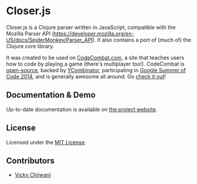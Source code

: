 Closer.js
=========

Closer.js is a Clojure parser written in JavaScript, compatible with the Mozilla Parser API
(https://developer.mozilla.org/en-US/docs/SpiderMonkey/Parser_API). It also contains a port of (much of) the Clojure core library.

It was created to be used on [CodeCombat.com](http://codecombat.com), a site that teaches users how to code by playing a game (there's multiplayer too!). CodeCombat is [open-source](https://github.com/codecombat/codecombat), backed by [YCombinator](http://blog.codecombat.com/codecombat-in-y-combinator), participating in [Google Summer of Code 2014](https://www.google-melange.com/gsoc/org2/google/gsoc2014/codecombat), and is generally awesome all around. Go [check it out](http://codecombat.com)!


Documentation & Demo
--------------------

Up-to-date documentation is available on [the project website](https://vickychijwani.github.io/closer.js).


License
-------

Licensed under the [MIT License](LICENSE).


Contributors
------------
 - [Vicky Chijwani](http://github.com/vickychijwani)
